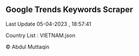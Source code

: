 

## Google Trends Keywords Scraper 
 
Last Update 05-04-2023 , 18:57:41

Country List :
VIETNAM.json



© Abdul Muttaqin 
